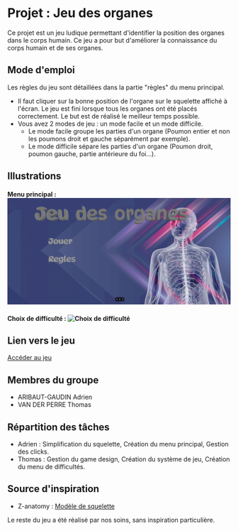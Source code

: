 # **Projet** : **Jeu des organes**

Ce projet est un jeu ludique permettant d'identifier la position des organes dans le corps humain. Ce jeu a pour but d'améliorer la connaissance du corps humain et de ses organes.

## Mode d'emploi

Les règles du jeu sont détaillées dans la partie "règles" du menu principal.

- Il faut cliquer sur la bonne position de l'organe sur le squelette affiché à l'écran. Le jeu est fini lorsque tous les organes ont été placés correctement. Le but est de réalisé le meilleur temps possible.
- Vous avez 2 modes de jeu : un mode facile et un mode difficile.
  - Le mode facile groupe les parties d'un organe (Poumon entier et non les poumons droit et gauche séparément par exemple).
  - Le mode difficile sépare les parties d'un organe (Poumon droit, poumon gauche, partie antérieure du foi...).

## Illustrations

#### Menu principal : ![Menu principal](public/assets/images/screen_main_menu.png)

#### Choix de difficulté : ![Choix de difficulté](public/assets/images/choix_de_difficultés.png)

## Lien vers le jeu

[Accéder au jeu](https://ar-project-ten.vercel.app/)

## Membres du groupe
- ARIBAUT-GAUDIN Adrien
- VAN DER PERRE Thomas

## Répartition des tâches
- Adrien : Simplification du squelette, Création du menu principal, Gestion des clicks.
- Thomas : Gestion du game design, Création du système de jeu, Création du menu de difficultés.

## Source d'inspiration
- Z-anatomy : [Modèle de squelette](https://www.z-anatomy.com/)

Le reste du jeu a été réalisé par nos soins, sans inspiration particulière.